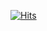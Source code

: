 [![Hits](https://hits.seeyoufarm.com/api/count/incr/badge.svg?url=https%3A%2F%2Fgithub.com%2FXPECTER&count_bg=%23000000&title_bg=%2366BEF8&icon=&icon_color=%2396F8CB&title=hits&edge_flat=false)](https://hits.seeyoufarm.com)
